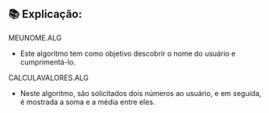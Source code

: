 ## 📚 Explicação:

MEUNOME.ALG

* Este algoritmo tem como objetivo descobrir o nome do usuário e cumprimentá-lo.

CALCULAVALORES.ALG

* Neste algoritmo, são solicitados dois números ao usuário, e em seguida, é mostrada a soma e a média entre eles.